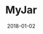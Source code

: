 ---
layout: site
title: "MyJar"
date: 2018-01-02
categories: [community]
version: 4.4.4
major: 4
minor: 4
patch: 4
slug: myjar
link: https://www.myjar.com/
permalink: /sites/:slug
---